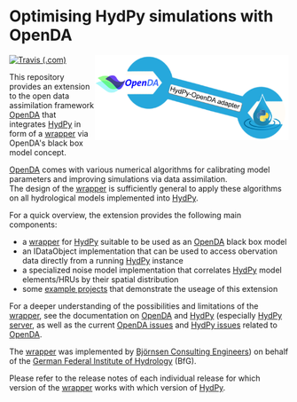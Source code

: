 
# Optimising HydPy simulations with OpenDA

<img src="logo.png" align="right" width="350">

[![Travis (.com)](https://img.shields.io/travis/com/hydpy-dev/OpenDA/master)](https://app.travis-ci.com/github/hydpy-dev/OpenDA/branches)

This repository provides an extension to the open data assimilation framework [OpenDA](http://openda.org/) that integrates 
[HydPy](https://github.com/hydpy-dev/hydpy) in form of a [wrapper](extensions/HydPyOpenDABBModelWrapper) via OpenDA's black box model concept.

[OpenDA](http://openda.org/) comes with various numerical algorithms for 
calibrating model parameters and improving simulations via data assimilation.  
The design of the [wrapper](extensions/HydPyOpenDABBModelWrapper) is 
sufficiently general to apply these algorithms on all hydrological models 
implemented into [HydPy](https://github.com/hydpy-dev/hydpy).

For a quick overview, the extension provides the following main components:
* a [wrapper](extensions/HydPyOpenDABBModelWrapper) for [HydPy](https://github.com/hydpy-dev/hydpy) suitable to be used as an [OpenDA](http://openda.org/) black box model
* an IDataObject implementation that can be used to access obervation data directly from a running [HydPy](https://github.com/hydpy-dev/hydpy) instance
* a specialized noise model implementation that correlates [HydPy](https://github.com/hydpy-dev/hydpy) model elements/HRUs by their spatial distribution
* some [example projects](demos) that demonstrate the useage of this extension

For a deeper understanding of the possibilities and limitations of the [wrapper](extensions/HydPyOpenDABBModelWrapper),
see the documentation on [OpenDA](http://openda.org/) and 
[HydPy](https://github.com/hydpy-dev/hydpy) (especially [HydPy server](https://hydpy-dev.github.io/hydpy/master/servertools.html), as 
well as the current [OpenDA issues](https://github.com/hydpy-dev/OpenDA/issues)
and [HydPy issues](https://github.com/hydpy-dev/hydpy/issues) related to [OpenDA](http://openda.org/).

The [wrapper](extensions/HydPyOpenDABBModelWrapper) was implemented
by [Björnsen Consulting Engineers](https://www.bjoernsen.de/index.php?id=bjoernsen&L=2))
on behalf of the [German Federal Institute of Hydrology](https://www.bafg.de/EN/Home/homepage_en_node.html) 
(BfG).

Please refer to the release notes of each individual release for which version of the [wrapper](extensions/HydPyOpenDABBModelWrapper) works 
with which version of [HydPy](https://github.com/hydpy-dev/hydpy).
